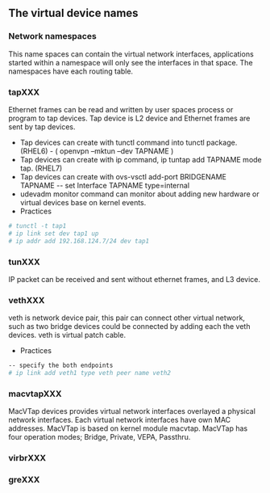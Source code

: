 ## The virtual device names

### Network namespaces
This name spaces can contain the virtual network interfaces, 
applications started within a namespace will only see the interfaces in that space.
The namespaces have each routing table.

### tapXXX
Ethernet frames can be read and written by user spaces process or program to tap devices.
Tap device is L2 device and Ethernet frames are sent by tap devices.

* Tap devices can create with tunctl command into tunctl package. (RHEL6) - ( openvpn –mktun –dev TAPNAME )
* Tap devices can create with ip command, ip tuntap add TAPNAME mode tap. (RHEL7)
* Tap devices can create with ovs-vsctl add-port BRIDGENAME TAPNAME -- set Interface TAPNAME type=internal
* udevadm monitor command can monitor about adding new hardware or virtual devices base on kernel events. 
* Practices

```bash
# tunctl -t tap1
# ip link set dev tap1 up
# ip addr add 192.168.124.7/24 dev tap1
```

### tunXXX
IP packet can be received and sent without ethernet frames, and L3 device.

### vethXXX
veth is network device pair, this pair can connect other virtual network, 
such as two bridge devices could be connected by adding each the veth devices.
veth is virtual patch cable.

* Practices

```bash
-- specify the both endpoints
# ip link add veth1 type veth peer name veth2
```

### macvtapXXX
MacVTap devices provides virtual network interfaces overlayed a physical network interfaces.
Each virtual network interfaces have own MAC addresses.
MacVTap is based on kernel module macvtap.
MacVTap has four operation modes; Bridge, Private, VEPA, Passthru.

### virbrXXX

### greXXX
